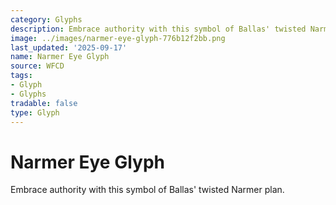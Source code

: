```yaml
---
category: Glyphs
description: Embrace authority with this symbol of Ballas' twisted Narmer plan.
image: ../images/narmer-eye-glyph-776b12f2bb.png
last_updated: '2025-09-17'
name: Narmer Eye Glyph
source: WFCD
tags:
- Glyph
- Glyphs
tradable: false
type: Glyph
---
```


# Narmer Eye Glyph

Embrace authority with this symbol of Ballas' twisted Narmer plan.

